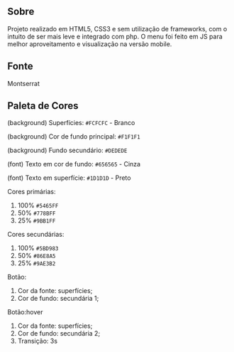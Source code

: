 ## Sobre

Projeto realizado em HTML5, CSS3 e sem utilização de frameworks, com o intuito de ser mais leve e integrado com php.
O menu foi feito em JS para melhor aproveitamento e visualização na versão mobile.

## Fonte

Montserrat

## Paleta de Cores

(background) Superfícies: `#FCFCFC` - Branco

(background) Cor de fundo principal: `#F1F1F1`

(background) Fundo secundário: `#DEDEDE`

(font) Texto em cor de fundo: `#656565` - Cinza

(font) Texto em superfície: `#1D1D1D` - Preto

Cores primárias:
1. 100% `#5465FF`
2. 50% `#778BFF`
3. 25% `#9BB1FF`

Cores secundárias:
1. 100% `#5BD983`
2. 50% `#86E8A5`
3. 25% `#9AE3B2`

Botão:
1. Cor da fonte: superfícies;
2. Cor de fundo: secundária 1;

Botão:hover
1. Cor da fonte: superfícies;
2. Cor de fundo: secundária 2;
3. Transição: 3s
